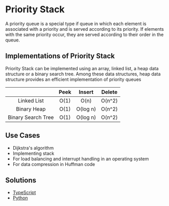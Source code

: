 # Priority Stack #

A priority queue is a special type if queue in which each element is associated with a priority and is served according to its priority. If elements with the same priority occur, they are served according to their order in the queue.

## Implementations of Priority Stack ##

Priority Stack can be implemented using an array, linked list, a heap data structure or a binary search tree. Among these data structures, heap data structure provides an efficient implementation of priority queues

|                    | Peek     | Insert     | Delete |
|:------------------:|:--------:|:----------:|:------:|
| Linked List        | O(1)     | O(n)       | O(n^2) |
| Binary Heap        | O(1)     | O(log n)   | O(n^2) |
| Binary Search Tree | O(1)     | O(log n)   | O(n^2) |

## Use Cases ##

- Dijkstra's algorithm
- Implementing stack
- For load balancing and interrupt handling in an operating system
- For data compression in Huffman code

## Solutions ##

- [TypeScript](./typescript)
- [Python](./python)
